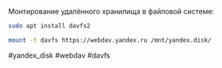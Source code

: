 Монтирование удалённого хранилища в файловой системе:

```bash
sudo apt install davfs2
```

```bash
mount -t davfs https://webdav.yandex.ru /mnt/yandex.disk/
```

#yandex_disk #webdav #davfs